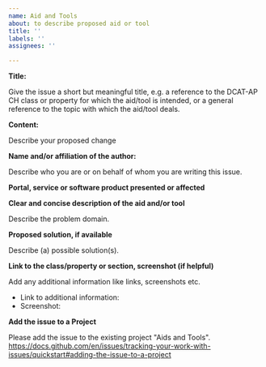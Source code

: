 ```yaml
---
name: Aid and Tools
about: to describe proposed aid or tool
title: ''
labels: ''
assignees: ''

---
```


**Title:**

Give the issue a short but meaningful title, e.g. a reference to the DCAT-AP CH class or property for which the aid/tool is intended, or a general reference to the topic with which the aid/tool deals.

**Content:**

Describe your proposed change

**Name and/or affiliation of the author:**

Describe who you are or on behalf of whom you are writing this issue.

**Portal, service or software product presented or affected**

**Clear and concise description of the aid and/or tool**

Describe the problem domain.

**Proposed solution, if available**

Describe (a) possible solution(s).

**Link to the class/property or section, screenshot (if helpful)**

Add any additional information like links, screenshots etc.

* Link to additional information: 
* Screenshot: 

**Add the issue to a Project**
 
Please add the issue to the existing project "Aids and Tools". https://docs.github.com/en/issues/tracking-your-work-with-issues/quickstart#adding-the-issue-to-a-project
